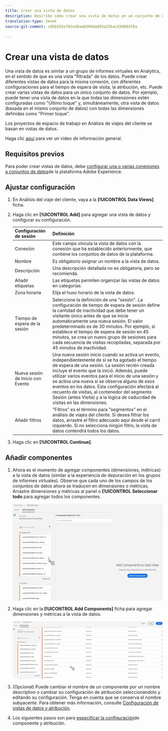 ```yaml
---
title: Crear una vista de datos
description: Describe cómo crear una vista de datos en un conjunto de datos de la plataforma en Customer Journey Analytics (CJA).
translation-type: tm+mt
source-git-commit: c85b5d2e702a38aa6569da893a25bacd39604f8a

---
```



# Crear una vista de datos

Una vista de datos es similar a un grupo de informes virtuales en Analytics, en el sentido de que es una vista &quot;filtrada&quot; de los datos. Puede crear diferentes vistas de datos para la misma conexión, con diferentes configuraciones para el tiempo de espera de visita, la atribución, etc. Puede crear varias vistas de datos para un único conjunto de datos. Por ejemplo, puede tener una vista de datos en la que todas las dimensiones estén configuradas como &quot;Último toque&quot; y, simultáneamente, otra vista de datos (basada en el mismo conjunto de datos) con todas las dimensiones definidas como &quot;Primer toque&quot;.

Los proyectos de espacio de trabajo en Análisis de viajes del cliente se basan en vistas de datos.

Haga clic [aquí](https://docs.adobe.com/content/help/en/platform-learn/tutorials/cja/basic-configuration-for-data-views.html) para ver un vídeo de información general.

## Requisitos previos

Para poder crear vistas de datos, debe [configurar una o varias conexiones a conjuntos de datos](/help/connections/create-connection.md)de la plataforma Adobe Experience.

## Ajustar configuración

1. En Análisis del viaje del cliente, vaya a la **[!UICONTROL Data Views]** ficha.

1. Haga clic en **[!UICONTROL Add]** para agregar una vista de datos y configurar su configuración.

   | Configuración de sesión | Definición |
   |---|---|
   | Conexión | Este campo vincula la vista de datos con la conexión que ha establecido anteriormente, que contiene los conjuntos de datos de la plataforma. |
   | Nombre | Es obligatorio asignar un nombre a la vista de datos. |
   | Descripción | Una descripción detallada no es obligatoria, pero se recomienda. |
   | Añadir etiquetas | Las etiquetas permiten organizar las vistas de datos en categorías. |
   | Zona horaria | Elija el huso horario de la vista de datos. |
   | Tiempo de espera de la sesión | Seleccione la definición de una &quot;sesión&quot;. La configuración de tiempo de espera de sesión define la cantidad de inactividad que debe tener un visitante único antes de que se inicie automáticamente una nueva sesión. El valor predeterminado es de 30 minutos. Por ejemplo, si establece el tiempo de espera de sesión en 45 minutos, se crea un nuevo grupo de sesiones para cada secuencia de visitas recopiladas, separada por 45 minutos de inactividad. <!--This setting impacts not only your visit counts, but also how visit segment containers are evaluated, and the visit expiration logic for any eVars expiring on visit. Decreasing the session timeout will likely increase the total number of visits in your reporting, while increasing the visit timeout will likely decrease the total number of visits in your reporting. This needs to be reviewed.--> |
   | Nueva sesión de Inicio con Evento | Una nueva sesión inicio cuando se activa un evento, independientemente de si se ha agotado el tiempo de espera de una sesión. La sesión recién creada incluye el evento que la inició. Además, puede utilizar varios eventos para el inicio de una sesión y se activa una nueva si se observa alguno de esos eventos en los datos. Esta configuración afectará al recuento de visitas, al contenedor del segmento Sesión (antes Visita) y a la lógica de caducidad de visitas en las dimensiones. |
   | Añadir filtros | &quot;Filtros&quot; es el término para &quot;segmentos&quot; en el análisis de viajes del cliente. Si desea filtrar los datos, arrastre el filtro adecuado aquí desde el carril izquierdo. Si no selecciona ningún filtro, la vista de datos contendrá todos los datos. |

1. Haga clic en **[!UICONTROL Continue]**.

## Añadir componentes

1. Ahora es el momento de agregar componentes (dimensiones, métricas) a la vista de datos (similar a la experiencia de depuración en los grupos de informes virtuales). Observe que cada uno de los campos de los conjuntos de datos ahora se traducen en dimensiones o métricas. Arrastre dimensiones y métricas al panel o **[!UICONTROL Seleccionar todo** para agregar todos los componentes.

   ![](assets/add-all-components.png)

1. Haga clic en la **[!UICONTROL Add Components]** ficha para agregar dimensiones y métricas a la vista de datos.

   ![](assets/add-all-components2.png)

1. (Opcional) Puede cambiar el nombre de un componente por un nombre descriptivo o cambiar su configuración de atribución seleccionándolo y editando su configuración. Tenga en cuenta que se conserva el nombre subyacente. Para obtener más información, consulte [Configuración de vistas de datos y atribución](/help/data-views/configure-dataviews.md).

1. Los siguientes pasos son para [especificar la configuración](/help/data-views/configure-dataviews.md)de componente y atribución.